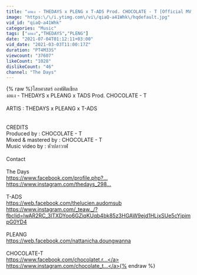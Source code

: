 ```yaml
---
title: "งอแง - THEDAYS x PLENG x T-ADS Prod. CHOCOLATE - T [Official MV]"
image: "https:\/\/i.ytimg.com\/vi\/qiaQ-a41Whk\/hqdefault.jpg"
vid_id: "qiaQ-a41Whk"
categories: "Music"
tags: ["งอแง","THEDAYS","PLENG"]
date: "2021-07-04T01:12:11+03:00"
vid_date: "2021-03-03T11:00:17Z"
duration: "PT4M33S"
viewcount: "37607"
likeCount: "1028"
dislikeCount: "46"
channel: "The Days"
---
```

{% raw %}ไสยศาสตร์ ออฟฟิตเชียล <br />งอแง - THEDAYS x PLEANG x TADS Prod. CHOCOLATE - T<br /><br />ARTIS : THEDAYS x PLEANG x T-ADS<br /><br /><br />CREDITS<br />Produced by : CHOCOLATE - T<br />Mixed &amp; mastered by : CHOCOLATE - T<br />Music video by  :  หัวปลาวาฬ<br /><br />Contact<br /><br />The Days<br /><a rel="nofollow" target="blank" href="https://www.facebook.com/profile.php?...​">https://www.facebook.com/profile.php?...​</a><br /><a rel="nofollow" target="blank" href="https://www.instagram.com/thedays_298...​">https://www.instagram.com/thedays_298...​</a><br /><br />T-ADS<br /><a rel="nofollow" target="blank" href="https://web.facebook.com/thelucien.audomsub">https://web.facebook.com/thelucien.audomsub</a><br /><a rel="nofollow" target="blank" href="https://www.instagram.com/_teaw._/?fbclid=IwAR2RC_3lTXDYoo6GZiqKUqb4bk85z3HGAW9ejd1HLjxSUe5cYjpimpG0YD4">https://www.instagram.com/_teaw._/?fbclid=IwAR2RC_3lTXDYoo6GZiqKUqb4bk85z3HGAW9ejd1HLjxSUe5cYjpimpG0YD4</a><br /><br />PLEANG<br /><a rel="nofollow" target="blank" href="https://web.facebook.com/nattanicha.doungwanna">https://web.facebook.com/nattanicha.doungwanna</a><br /><br />CHOCOLATE-T<br /><a rel="nofollow" target="blank" href="https://www.facebook.com/chocolatet.r​...">https://www.facebook.com/chocolatet.r​...</a><br /><a rel="nofollow" target="blank" href="https://www.instagram.com/chocolate_t​...">https://www.instagram.com/chocolate_t​...</a>{% endraw %}
